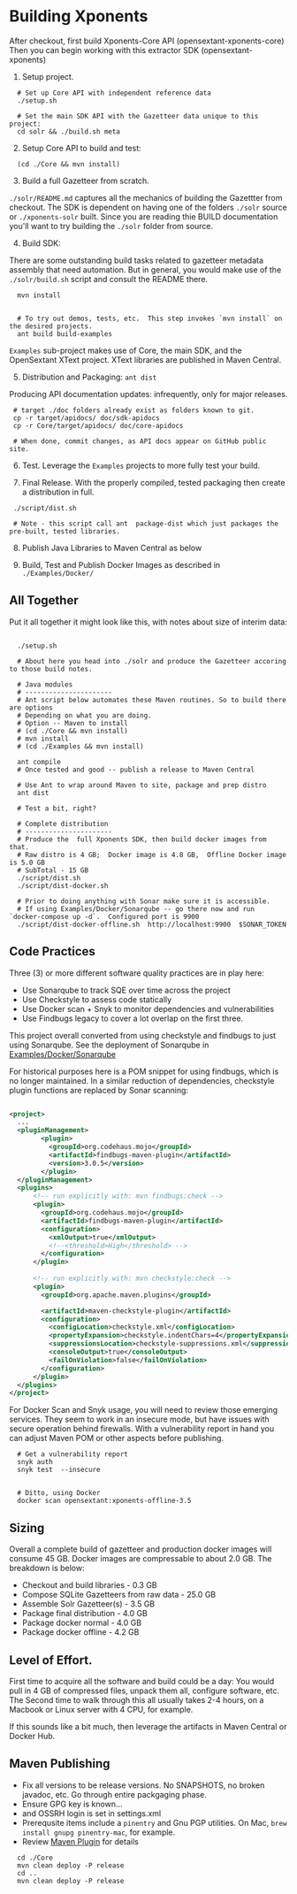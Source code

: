 
Building Xponents 
==================

After checkout, first build Xponents-Core API (opensextant-xponents-core)
Then you can begin working with this extractor SDK (opensextant-xponents)

1. Setup project. 

```
  # Set up Core API with independent reference data
  ./setup.sh

  # Set the main SDK API with the Gazetteer data unique to this project:
  cd solr && ./build.sh meta
```


2. Setup Core API to build and test:

```
  (cd ./Core && mvn install)
```

3. Build a full Gazetteer from scratch.

`./solr/README.md` captures all the mechanics of building the Gazettter from checkout.
The SDK is dependent on having one of the folders `./solr` source or `./xponents-solr` built.
Since you are reading thie BUILD documentation you'll want to try building the `./solr` folder from source.

4. Build SDK:

There are some outstanding build tasks related to gazetteer metadata assembly that need automation.
But in general, you would make use of the `./solr/build.sh` script and consult the README there.

```
  mvn install  


  # To try out demos, tests, etc.  This step invokes `mvn install` on the desired projects.
  ant build build-examples
```

`Examples` sub-project makes use of Core, the main SDK, and the OpenSextant XText project. 
XText libraries are  published in Maven Central.


5. Distribution and Packaging: `ant dist`

Producing API documentation updates: infrequently, only for major releases.
 
```
 # target ./doc folders already exist as folders known to git.
 cp -r target/apidocs/ doc/sdk-apidocs
 cp -r Core/target/apidocs/ doc/core-apidocs

 # When done, commit changes, as API docs appear on GitHub public site.
```

6. Test.  Leverage the `Examples` projects to more fully test your build.

7. Final Release.  With the properly compiled, tested packaging then create a distribution in full.

```
 ./script/dist.sh 

 # Note - this script call ant  package-dist which just packages the pre-built, tested libraries.
```

8. Publish Java Libraries to Maven Central as below

9. Build, Test and Publish Docker Images as described in `./Examples/Docker/`



All Together
----------------
Put it all together it might look like this, with notes about size of interim data:

```shell

  ./setup.sh

  # About here you head into ./solr and produce the Gazetteer accoring to those build notes.

  # Java modules
  # ----------------------
  # Ant script below automates these Maven routines. So to build there are options
  # Depending on what you are doing.
  # Option -- Maven to install
  # (cd ./Core && mvn install)
  # mvn install 
  # (cd ./Examples && mvn install)

  ant compile 
  # Once tested and good -- publish a release to Maven Central 

  # Use Ant to wrap around Maven to site, package and prep distro
  ant dist

  # Test a bit, right?

  # Complete distribution
  # ----------------------
  # Produce the  full Xponents SDK, then build docker images from that.
  # Raw distro is 4 GB;  Docker image is 4.8 GB,  Offline Docker image is 5.0 GB
  # SubTotal - 15 GB
  ./script/dist.sh
  ./script/dist-docker.sh
  
  # Prior to doing anything with Sonar make sure it is accessible. 
  # If using Examples/Docker/Sonarqube -- go there now and run `docker-compose up -d`.  Configured port is 9900
  ./script/dist-docker-offline.sh  http://localhost:9900  $SONAR_TOKEN

```

Code Practices
----------------

Three (3) or more different software quality practices are in play here:

- Use Sonarqube to track SQE over time across the project
- Use Checkstyle to assess code statically
- Use Docker scan + Snyk to monitor dependencies and vulnerabilities
- Use Findbugs legacy to cover a lot overlap on the first three.

This project overall converted from using checkstyle and findbugs to just using Sonarqube. 
See the deployment of Sonarqube in [Examples/Docker/Sonarqube](./Examples/Docker/Sonarqube)

For historical purposes here is a POM snippet for using findbugs, which is no longer maintained. 
In a similar reduction of dependencies, checkstyle plugin functions are replaced by Sonar scanning:

```xml

<project>
  ...    
  <pluginManagement>
        <plugin>
          <groupId>org.codehaus.mojo</groupId>
          <artifactId>findbugs-maven-plugin</artifactId>
          <version>3.0.5</version>
        </plugin>
  </pluginManagement>
  <plugins>
      <!-- run explicitly with: mvn findbugs:check -->
      <plugin>
        <groupId>org.codehaus.mojo</groupId>
        <artifactId>findbugs-maven-plugin</artifactId>
        <configuration>
          <xmlOutput>true</xmlOutput>
          <!--<threshold>High</threshold> -->
        </configuration>
      </plugin>
      
      <!-- run explicitly with: mvn checkstyle:check -->
      <plugin>
        <groupId>org.apache.maven.plugins</groupId>

        <artifactId>maven-checkstyle-plugin</artifactId>
        <configuration>
          <configLocation>checkstyle.xml</configLocation>
          <propertyExpansion>checkstyle.indentChars=4</propertyExpansion>
          <suppressionsLocation>checkstyle-suppressions.xml</suppressionsLocation>
          <consoleOutput>true</consoleOutput>
          <failOnViolation>false</failOnViolation>
        </configuration>
      </plugin>
  </plugins>
</project>
```

For Docker Scan and Snyk usage, you will need to review those emerging services.  They seem to work 
in an insecure mode, but have issues with secure operation behind firewalls.  With a vulnerability 
report in hand you can adjust Maven POM or other aspects before publishing.

```shell
  # Get a vulnerability report
  snyk auth
  snyk test  --insecure


  # Ditto, using Docker
  docker scan opensextant:xponents-offline-3.5

```

Sizing
----------------

Overall a complete build of gazetteer and production docker images will consume 45 GB. 
Docker images are compressable to about 2.0 GB.  The breakdown is below:

- Checkout and build libraries -  0.3 GB
- Compose SQLite Gazetteers from raw data - 25.0 GB
- Assemble Solr Gazetteer(s)  - 3.5 GB
- Package final distribution - 4.0 GB
- Package docker normal - 4.0 GB
- Package docker offline - 4.2 GB


Level of Effort.
----------------
First time to acquire all the software and build could be a day: You would pull in 4 GB of compressed files, 
unpack them all, configure software, etc.  
The Second time to walk through this all usually takes 2-4 hours, on a Macbook or Linux server with 4 CPU,
for example.

If this sounds like a bit much, then leverage the artifacts in Maven Central or Docker Hub.


Maven Publishing
----------------
-  Fix all versions to be release versions. No SNAPSHOTS, no broken javadoc, etc. Go through entire packgaging phase.
-  Ensure GPG key is known...
-  and OSSRH login is set in settings.xml
-  Prerequsite items include a `pinentry` and Gnu PGP utilities. On Mac, `brew install gnupg pinentry-mac`, for example.
-  Review [Maven Plugin](https://maven.apache.org/plugins/maven-gpg-plugin/) for details

```
  cd ./Core
  mvn clean deploy -P release
  cd ..
  mvn clean deploy -P release

```

